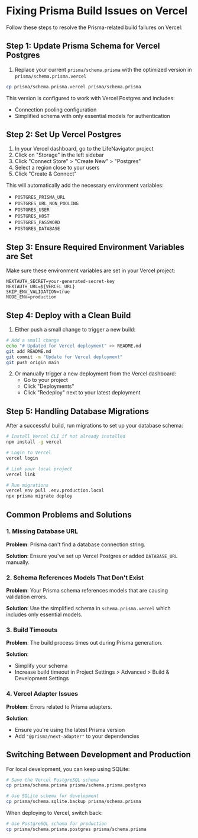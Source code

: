 # Fixing Prisma Build Issues on Vercel

Follow these steps to resolve the Prisma-related build failures on Vercel:

## Step 1: Update Prisma Schema for Vercel Postgres

1. Replace your current `prisma/schema.prisma` with the optimized version in `prisma/schema.prisma.vercel`

```bash
cp prisma/schema.prisma.vercel prisma/schema.prisma
```

This version is configured to work with Vercel Postgres and includes:
- Connection pooling configuration
- Simplified schema with only essential models for authentication

## Step 2: Set Up Vercel Postgres

1. In your Vercel dashboard, go to the LifeNavigator project
2. Click on "Storage" in the left sidebar
3. Click "Connect Store" > "Create New" > "Postgres"
4. Select a region close to your users
5. Click "Create & Connect"

This will automatically add the necessary environment variables:
- `POSTGRES_PRISMA_URL`
- `POSTGRES_URL_NON_POOLING`
- `POSTGRES_USER`
- `POSTGRES_HOST`
- `POSTGRES_PASSWORD`
- `POSTGRES_DATABASE`

## Step 3: Ensure Required Environment Variables are Set

Make sure these environment variables are set in your Vercel project:

```
NEXTAUTH_SECRET=your-generated-secret-key
NEXTAUTH_URL=${VERCEL_URL}
SKIP_ENV_VALIDATION=true
NODE_ENV=production
```

## Step 4: Deploy with a Clean Build

1. Either push a small change to trigger a new build:
```bash
# Add a small change
echo "# Updated for Vercel deployment" >> README.md
git add README.md
git commit -m "Update for Vercel deployment"
git push origin main
```

2. Or manually trigger a new deployment from the Vercel dashboard:
   - Go to your project
   - Click "Deployments"
   - Click "Redeploy" next to your latest deployment

## Step 5: Handling Database Migrations

After a successful build, run migrations to set up your database schema:

```bash
# Install Vercel CLI if not already installed
npm install -g vercel

# Login to Vercel
vercel login

# Link your local project
vercel link

# Run migrations
vercel env pull .env.production.local
npx prisma migrate deploy
```

## Common Problems and Solutions

### 1. Missing Database URL

**Problem**: Prisma can't find a database connection string.

**Solution**: Ensure you've set up Vercel Postgres or added `DATABASE_URL` manually.

### 2. Schema References Models That Don't Exist

**Problem**: Your Prisma schema references models that are causing validation errors.

**Solution**: Use the simplified schema in `schema.prisma.vercel` which includes only essential models.

### 3. Build Timeouts

**Problem**: The build process times out during Prisma generation.

**Solution**: 
- Simplify your schema
- Increase build timeout in Project Settings > Advanced > Build & Development Settings

### 4. Vercel Adapter Issues

**Problem**: Errors related to Prisma adapters.

**Solution**: 
- Ensure you're using the latest Prisma version
- Add `"@prisma/next-adapter"` to your dependencies

## Switching Between Development and Production

For local development, you can keep using SQLite:

```bash
# Save the Vercel PostgreSQL schema
cp prisma/schema.prisma prisma/schema.prisma.postgres

# Use SQLite schema for development
cp prisma/schema.sqlite.backup prisma/schema.prisma
```

When deploying to Vercel, switch back:

```bash
# Use PostgreSQL schema for production
cp prisma/schema.prisma.postgres prisma/schema.prisma
```